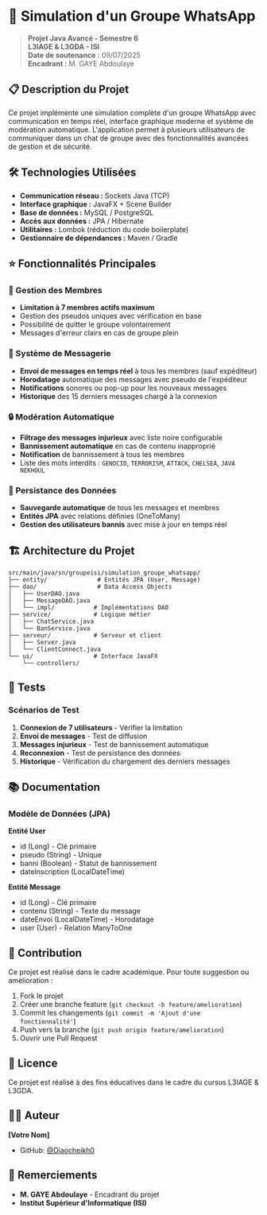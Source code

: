 # 💬 Simulation d'un Groupe WhatsApp

> **Projet Java Avancé - Semestre 6**  
> **L3IAGE & L3GDA - ISI**  
> **Date de soutenance :** 09/07/2025  
> **Encadrant :** M. GAYE Abdoulaye

## 📋 Description du Projet

Ce projet implémente une simulation complète d'un groupe WhatsApp avec communication en temps réel, interface graphique moderne et système de modération automatique. L'application permet à plusieurs utilisateurs de communiquer dans un chat de groupe avec des fonctionnalités avancées de gestion et de sécurité.

## 🛠️ Technologies Utilisées

- **Communication réseau :** Sockets Java (TCP)
- **Interface graphique :** JavaFX + Scene Builder
- **Base de données :** MySQL / PostgreSQL
- **Accès aux données :** JPA / Hibernate
- **Utilitaires :** Lombok (réduction du code boilerplate)
- **Gestionnaire de dépendances :** Maven / Gradle

## ⭐ Fonctionnalités Principales

### 👥 Gestion des Membres
- **Limitation à 7 membres actifs maximum**
- Gestion des pseudos uniques avec vérification en base
- Possibilité de quitter le groupe volontairement
- Messages d'erreur clairs en cas de groupe plein

### 💬 Système de Messagerie
- **Envoi de messages en temps réel** à tous les membres (sauf expéditeur)
- **Horodatage** automatique des messages avec pseudo de l'expéditeur
- **Notifications** sonores ou pop-up pour les nouveaux messages
- **Historique** des 15 derniers messages chargé à la connexion

### 🔒 Modération Automatique
- **Filtrage des messages injurieux** avec liste noire configurable
- **Bannissement automatique** en cas de contenu inapproprié
- **Notification** de bannissement à tous les membres
- Liste des mots interdits : `GENOCID`, `TERRORISM`, `ATTACK`, `CHELSEA`, `JAVA NEKHOUL`

### 💾 Persistance des Données
- **Sauvegarde automatique** de tous les messages et membres
- **Entités JPA** avec relations définies (OneToMany)
- **Gestion des utilisateurs bannis** avec mise à jour en temps réel

## 🏗️ Architecture du Projet

```
src/main/java/sn/groupeisi/simulation_groupe_whatsapp/
├── entity/              # Entités JPA (User, Message)
├── dao/                 # Data Access Objects
│   ├── UserDAO.java
│   ├── MessageDAO.java
│   └── impl/           # Implémentations DAO
├── service/            # Logique métier
│   ├── ChatService.java
│   └── BanService.java
├── serveur/            # Serveur et client
│   ├── Server.java
│   └── ClientConnect.java
└── ui/                 # Interface JavaFX
    └── controllers/
```

## 🧪 Tests

### Scénarios de Test
1. **Connexion de 7 utilisateurs** - Vérifier la limitation
2. **Envoi de messages** - Test de diffusion
3. **Messages injurieux** - Test de bannissement automatique
4. **Reconnexion** - Test de persistance des données
5. **Historique** - Vérification du chargement des derniers messages

## 📚 Documentation

### Modèle de Données (JPA)

**Entité User**
- id (Long) - Clé primaire
- pseudo (String) - Unique
- banni (Boolean) - Statut de bannissement
- dateInscription (LocalDateTime)

**Entité Message**
- id (Long) - Clé primaire
- contenu (String) - Texte du message
- dateEnvoi (LocalDateTime) - Horodatage
- user (User) - Relation ManyToOne

## 🤝 Contribution

Ce projet est réalisé dans le cadre académique. Pour toute suggestion ou amélioration :

1. Fork le projet
2. Créer une branche feature (`git checkout -b feature/amelioration`)
3. Commit les changements (`git commit -m 'Ajout d'une fonctionnalité'`)
4. Push vers la branche (`git push origin feature/amelioration`)
5. Ouvrir une Pull Request

## 📄 Licence

Ce projet est réalisé à des fins éducatives dans le cadre du cursus L3IAGE & L3GDA.

## 👨‍💻 Auteur

**[Votre Nom]**  
- GitHub: [@Diaocheikh0](https://github.com/Diaocheikh0)

## 🙏 Remerciements

- **M. GAYE Abdoulaye** - Encadrant du projet
- **Institut Supérieur d'Informatique (ISI)**



